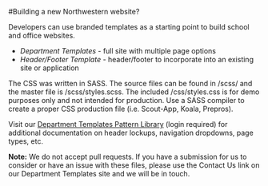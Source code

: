 #Building a new Northwestern website?

Developers can use branded templates as a starting point to build school and office websites.

- *Department Templates* - full site with multiple page options
- *Header/Footer Template* - header/footer to incorporate into an existing site or application

The CSS was written in SASS. The source files can be found in /scss/ and the master file is /scss/styles.scss. The included /css/styles.css is for demo purposes only and not intended for production. Use a SASS compiler to create a proper CSS production file (i.e. Scout-App, Koala, Prepros).

Visit our [Department Templates Pattern Library](http://www.northwestern.edu/templates/) (login required) for additional documentation on header lockups, navigation dropdowns, page types, etc.

**Note:** We do not accept pull requests. If you have a submission for us to consider or have an issue with these files, please use the Contact Us link on our Department Templates site and we will be in touch.